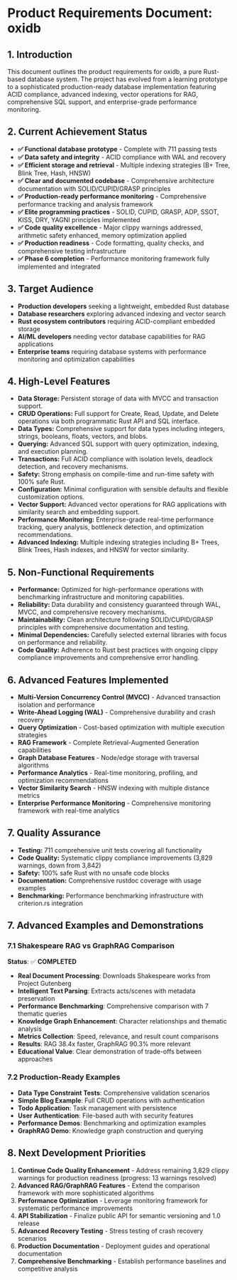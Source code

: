 # Product Requirements Document: oxidb

## 1. Introduction

This document outlines the product requirements for oxidb, a pure Rust-based database system. The project has evolved from a learning prototype to a sophisticated production-ready database implementation featuring ACID compliance, advanced indexing, vector operations for RAG, comprehensive SQL support, and enterprise-grade performance monitoring.

## 2. Current Achievement Status

*   **✅ Functional database prototype** - Complete with 711 passing tests
*   **✅ Data safety and integrity** - ACID compliance with WAL and recovery
*   **✅ Efficient storage and retrieval** - Multiple indexing strategies (B+ Tree, Blink Tree, Hash, HNSW)
*   **✅ Clear and documented codebase** - Comprehensive architecture documentation with SOLID/CUPID/GRASP principles
*   **✅ Production-ready performance monitoring** - Comprehensive performance tracking and analysis framework
*   **✅ Elite programming practices** - SOLID, CUPID, GRASP, ADP, SSOT, KISS, DRY, YAGNI principles implemented
*   **✅ Code quality excellence** - Major clippy warnings addressed, arithmetic safety enhanced, memory optimization applied
*   **✅ Production readiness** - Code formatting, quality checks, and comprehensive testing infrastructure
*   **✅ Phase 6 completion** - Performance monitoring framework fully implemented and integrated

## 3. Target Audience

*   **Production developers** seeking a lightweight, embedded Rust database
*   **Database researchers** exploring advanced indexing and vector search
*   **Rust ecosystem contributors** requiring ACID-compliant embedded storage
*   **AI/ML developers** needing vector database capabilities for RAG applications
*   **Enterprise teams** requiring database systems with performance monitoring and optimization capabilities

## 4. High-Level Features

*   **Data Storage:** Persistent storage of data with MVCC and transaction support.
*   **CRUD Operations:** Full support for Create, Read, Update, and Delete operations via both programmatic Rust API and SQL interface.
*   **Data Types:** Comprehensive support for data types including integers, strings, booleans, floats, vectors, and blobs.
*   **Querying:** Advanced SQL support with query optimization, indexing, and execution planning.
*   **Transactions:** Full ACID compliance with isolation levels, deadlock detection, and recovery mechanisms.
*   **Safety:** Strong emphasis on compile-time and run-time safety with 100% safe Rust.
*   **Configuration:** Minimal configuration with sensible defaults and flexible customization options.
*   **Vector Support:** Advanced vector operations for RAG applications with similarity search and embedding support.
*   **Performance Monitoring:** Enterprise-grade real-time performance tracking, query analysis, bottleneck detection, and optimization recommendations.
*   **Advanced Indexing:** Multiple indexing strategies including B+ Trees, Blink Trees, Hash indexes, and HNSW for vector similarity.

## 5. Non-Functional Requirements

*   **Performance:** Optimized for high-performance operations with benchmarking infrastructure and monitoring capabilities.
*   **Reliability:** Data durability and consistency guaranteed through WAL, MVCC, and comprehensive recovery mechanisms.
*   **Maintainability:** Clean architecture following SOLID/CUPID/GRASP principles with comprehensive documentation and testing.
*   **Minimal Dependencies:** Carefully selected external libraries with focus on performance and reliability.
*   **Code Quality:** Adherence to Rust best practices with ongoing clippy compliance improvements and comprehensive error handling.

## 6. Advanced Features Implemented

*   **Multi-Version Concurrency Control (MVCC)** - Advanced transaction isolation and performance
*   **Write-Ahead Logging (WAL)** - Comprehensive durability and crash recovery
*   **Query Optimization** - Cost-based optimization with multiple execution strategies
*   **RAG Framework** - Complete Retrieval-Augmented Generation capabilities
*   **Graph Database Features** - Node/edge storage with traversal algorithms
*   **Performance Analytics** - Real-time monitoring, profiling, and optimization recommendations
*   **Vector Similarity Search** - HNSW indexing with multiple distance metrics
*   **Enterprise Performance Monitoring** - Comprehensive monitoring framework with real-time analytics

## 7. Quality Assurance

*   **Testing:** 711 comprehensive unit tests covering all functionality
*   **Code Quality:** Systematic clippy compliance improvements (3,829 warnings, down from 3,842)
*   **Safety:** 100% safe Rust with no unsafe code blocks
*   **Documentation:** Comprehensive rustdoc coverage with usage examples
*   **Benchmarking:** Performance benchmarking infrastructure with criterion.rs integration

## 7. Advanced Examples and Demonstrations

### 7.1 Shakespeare RAG vs GraphRAG Comparison
**Status**: ✅ **COMPLETED**
- **Real Document Processing**: Downloads Shakespeare works from Project Gutenberg
- **Intelligent Text Parsing**: Extracts acts/scenes with metadata preservation
- **Performance Benchmarking**: Comprehensive comparison with 7 thematic queries
- **Knowledge Graph Enhancement**: Character relationships and thematic analysis
- **Metrics Collection**: Speed, relevance, and result count comparisons
- **Results**: RAG 38.4x faster, GraphRAG 90.3% more relevant
- **Educational Value**: Clear demonstration of trade-offs between approaches

### 7.2 Production-Ready Examples
- **Data Type Constraint Tests**: Comprehensive validation scenarios
- **Simple Blog Example**: Full CRUD operations with authentication
- **Todo Application**: Task management with persistence
- **User Authentication**: File-based auth with security features
- **Performance Demos**: Benchmarking and optimization examples
- **GraphRAG Demo**: Knowledge graph construction and querying

## 8. Next Development Priorities

1. **Continue Code Quality Enhancement** - Address remaining 3,829 clippy warnings for production readiness (progress: 13 warnings resolved)
2. **Advanced RAG/GraphRAG Features** - Extend the comparison framework with more sophisticated algorithms
3. **Performance Optimization** - Leverage monitoring framework for systematic performance improvements  
4. **API Stabilization** - Finalize public API for semantic versioning and 1.0 release
5. **Advanced Recovery Testing** - Stress testing of crash recovery scenarios
6. **Production Documentation** - Deployment guides and operational documentation
7. **Comprehensive Benchmarking** - Establish performance baselines and competitive analysis
